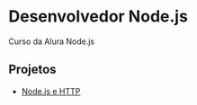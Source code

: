 # Desenvolvedor Node.js

Curso da Alura Node.js

## Projetos

* [Node.js e HTTP](https://github.com/andermelo/alura-desenvolvedor-nodejs/tree/master/nodejs-e-http/payfast)
